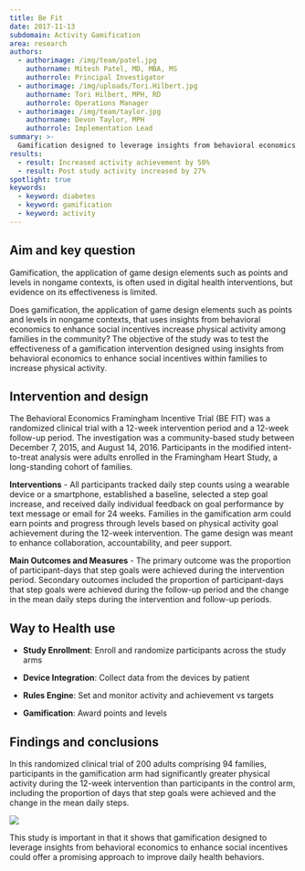 ```yaml
---
title: Be Fit
date: 2017-11-13
subdomain: Activity Gamification
area: research
authors:
  - authorimage: /img/team/patel.jpg
    authorname: Mitesh Patel, MD, MBA, MS
    authorrole: Principal Investigator
  - authorimage: /img/uploads/Tori.Hilbert.jpg
    authorname: Tori Hilbert, MPH, RD
    authorrole: Operations Manager
  - authorimage: /img/team/taylor.jpg
    authorname: Devon Taylor, MPH
    authorrole: Implementation Lead    
summary: >-
  Gamification designed to leverage insights from behavioral economics offers a promising approach to improve daily health behaviors at low cost
results:
  - result: Increased activity achievement by 50%
  - result: Post study activity increased by 27%
spotlight: true
keywords:
  - keyword: diabetes
  - keyword: gamification
  - keyword: activity
---
```


## Aim and key question

Gamification, the application of game design elements such as points and levels in nongame contexts, is often used in digital health interventions, but evidence on its effectiveness is limited. 

Does gamification, the application of game design elements such as points and levels in nongame contexts, that uses insights from behavioral economics to enhance social incentives increase physical activity among families in the community? The objective of the study was to test the effectiveness of a gamification intervention designed using insights from behavioral economics to enhance social incentives within families to increase physical activity.

## Intervention and design

The Behavioral Economics Framingham Incentive Trial (BE FIT) was a randomized clinical trial with a 12-week intervention period and a 12-week follow-up period. The investigation was a community-based study between December 7, 2015, and August 14, 2016. Participants in the modified intent-to-treat analysis were adults enrolled in the Framingham Heart Study, a long-standing cohort of families.

**Interventions** - All participants tracked daily step counts using a wearable device or a smartphone, established a baseline, selected a step goal increase, and received daily individual feedback on goal performance by text message or email for 24 weeks. Families in the gamification arm could earn points and progress through levels based on physical activity goal achievement during the 12-week intervention. The game design was meant to enhance collaboration, accountability, and peer support.

**Main Outcomes and Measures** - The primary outcome was the proportion of participant-days that step goals were achieved during the intervention period. Secondary outcomes included the proportion of participant-days that step goals were achieved during the follow-up period and the change in the mean daily steps during the intervention and follow-up periods.

## Way to Health use

- **Study Enrollment**: Enroll and randomize participants across the study arms

- **Device Integration**: Collect data from the devices by patient

- **Rules Engine**: Set and monitor activity and achievement vs targets

- **Gamification**: Award points and levels


## Findings and conclusions

In this randomized clinical trial of 200 adults comprising 94 families, participants in the gamification arm had significantly greater physical activity during the 12-week intervention than participants in the control arm, including the proportion of days that step goals were achieved and the change in the mean daily steps.

<img class="center" src="/img/peng/befit.png" />

This study is important in that it shows that gamification designed to leverage insights from behavioral economics to enhance social incentives could offer a promising approach to improve daily health behaviors.
